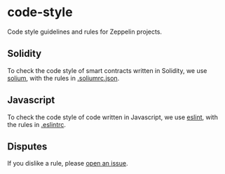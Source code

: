 # code-style

Code style guidelines and rules for Zeppelin projects.

## Solidity

To check the code style of smart contracts written in Solidity, we use
[solium](https://github.com/duaraghav8/Solium), with the rules in
[.soliumrc.json](.soliumrc.json).

## Javascript

To check the code style of code written in Javascript, we use
[eslint](https://eslint.org/), with the rules in
[.eslintrc](.eslintrc).

## Disputes

If you dislike a rule, please
[open an issue](https://github.com/ZeppelinSolutions/code-style/issues).

